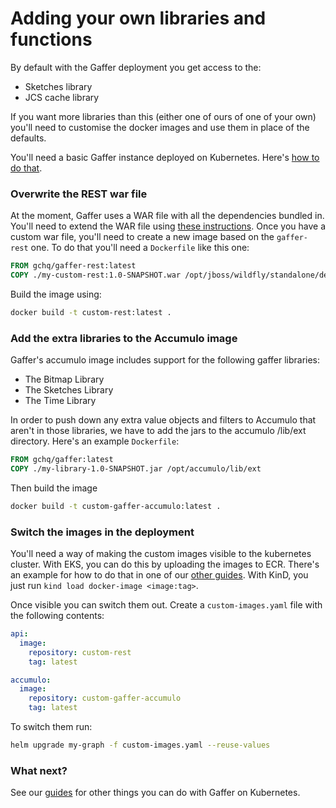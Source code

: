 Adding your own libraries and functions
=======================================
By default with the Gaffer deployment you get access to the:
* Sketches library
* JCS cache library

If you want more libraries than this (either one of ours of one of your own) you'll need to customise the docker images and use them in place of the defaults.

You'll need a basic Gaffer instance deployed on Kubernetes. Here's [how to do that](./deploy-empty-graph.md).

### Overwrite the REST war file
At the moment, Gaffer uses a WAR file with all the dependencies bundled in. You'll need to extend the WAR file using [these instructions](https://gchq.github.io/gaffer-doc/components/rest-api.html#how-to-modify-the-rest-api-for-your-project). Once you have a custom war file, you'll need to create a new image based on the `gaffer-rest` one. To do that you'll need a `Dockerfile` like this one:
```Dockerfile
FROM gchq/gaffer-rest:latest
COPY ./my-custom-rest:1.0-SNAPSHOT.war /opt/jboss/wildfly/standalone/deployments/rest.war
```

Build the image using:
```bash
docker build -t custom-rest:latest .
```

### Add the extra libraries to the Accumulo image
Gaffer's accumulo image includes support for the following gaffer libraries:
* The Bitmap Library
* The Sketches Library
* The Time Library

In order to push down any extra value objects and filters to Accumulo that aren't in those libraries, we have to add the jars to the accumulo /lib/ext directory. Here's an example `Dockerfile`:
```Dockerfile
FROM gchq/gaffer:latest
COPY ./my-library-1.0-SNAPSHOT.jar /opt/accumulo/lib/ext
```
Then build the image
```bash
docker build -t custom-gaffer-accumulo:latest .
```

### Switch the images in the deployment

You'll need a way of making the custom images visible to the kubernetes cluster. With EKS, you can do this by uploading the images to ECR. There's an example for how to do that in one of our [other guides](./aws-eks-deployment.md#Container+Images). With KinD, you just run `kind load docker-image <image:tag>`.

Once visible you can switch them out. Create a `custom-images.yaml` file with the following contents:
```yaml
api:
  image:
    repository: custom-rest
    tag: latest

accumulo:
  image:
    repository: custom-gaffer-accumulo
    tag: latest
```

To switch them run:
```bash
helm upgrade my-graph -f custom-images.yaml --reuse-values
```

### What next?
See our [guides](./guides.md) for other things you can do with Gaffer on Kubernetes.